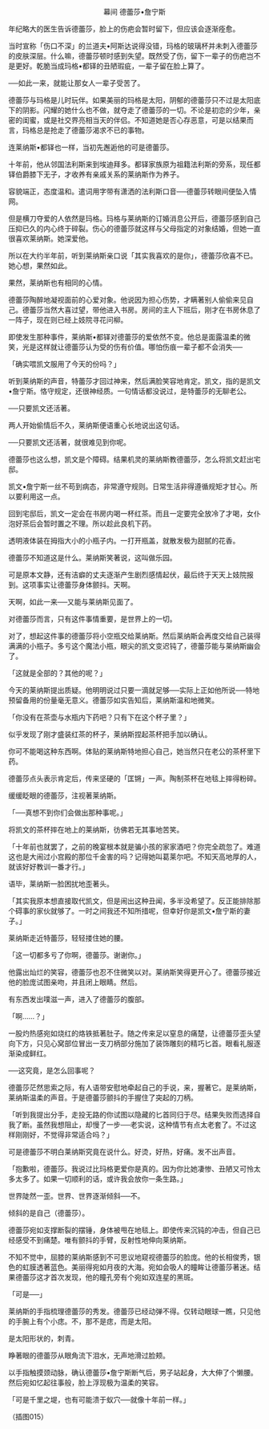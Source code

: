 <p align="center">幕间 德蕾莎•詹宁斯</p>

年纪略大的医生告诉德蕾莎，脸上的伤疤会暂时留下，但应该会逐渐痊愈。

当时宣称「伤口不深」的兰道夫•阿斯达说得没错，玛格的玻璃杯并未刺入德蕾莎的皮肤深层。什么嘛，德蕾莎顿时感到失望。既然受了伤，留下一辈子的伤疤岂不是更好。乾脆当成玛格•都铎的丑陋瑕疵，一辈子留在脸上算了。

──如此一来，就能让那女人一辈子受苦了。

德蕾莎与玛格是儿时玩伴。如果美丽的玛格是太阳，阴郁的德蕾莎只不过是太阳底下的阴影。闪耀的她什么也不做，就夺走了德蕾莎的一切。不论是初恋的少年，亲密的闺蜜，或是社交界亮相当天的伴侣。不知道她是否心存恶意，可是以结果而言，玛格总是抢走了德蕾莎渴求不已的事物。

连莱纳斯•都铎也一样，当初先邂逅他的可是德蕾莎。

十年前，他从邻国法利斯来到埃迪拜多。都铎家族原为祖籍法利斯的旁系，现任都铎伯爵膝下无子，才收养有亲戚关系的莱纳斯作为养子。

容貌端正，态度温和。遣词用字带有潇洒的法利斯口音──德蕾莎转眼间便坠入情网。

但是横刀夺爱的人依然是玛格。玛格与莱纳斯的订婚消息公开后，德蕾莎感到自己压抑已久的内心终于碎裂。伤心的德蕾莎就这样与父母指定的对象结婚，但她一直很喜欢莱纳斯。她深爱他。

所以在大约半年前，听到莱纳斯亲口说「其实我喜欢的是你」，德蕾莎欣喜不已。她心想，果然如此。

果然，莱纳斯也有相同的心情。

德蕾莎陶醉地凝视面前的心爱对象。他说因为担心伤势，才瞒著别人偷偷来见自己。德蕾莎当然大喜过望，带他进入书房。房间的主人下班后，刚才在书房休息了一阵子，现在则已经上妓院寻花问柳。

即使发生那种事件，莱纳斯•都铎对德蕾莎的爱依然不变。他总是面露温柔的微笑，光是这样就让德蕾莎认为受的伤有价值。哪怕伤痕一辈子都不会消失──

「确实喂凯文服用了今天的份吗？」

听到莱纳斯的声音，特蕾莎才回过神来，然后满脸笑容地肯定。凯文，指的是凯文•詹宁斯。恪守规定，还很神经质。一句情话都没说过，是特蕾莎的无聊老公。

──只要凯文还活著。

两人开始偷情后不久，莱纳斯便语重心长地说出这句话。

──只要凯文还活著，就很难见到你呢。

德蕾莎也这么想，凯文是个障碍。结果机灵的莱纳斯教德蕾莎，怎么将凯文赶出宅邸。

凯文•詹宁斯一丝不苟到病态，非常遵守规则。日常生活非得遵循规矩才甘心。所以要利用这一点。

回到宅邸后，凯文一定会在书房内喝一杯红茶。而且一定要完全放冷了才喝，女仆泡好茶后会暂时置之不理。所以趁此良机下药。

透明液体装在拇指大小的小瓶子内。一打开瓶盖，就散发极为甜腻的花香。

德蕾莎不知道这是什么。莱纳斯笑著说，这叫做乐园。

可是原本文静，还有洁癖的丈夫逐渐产生剧烈感情起伏，最后终于天天上妓院报到。这项事实让德蕾莎身体颤抖。天啊。

天啊，如此一来──又能与莱纳斯见面了。

对德蕾莎而言，只有这件事情重要，是世界上的一切。

对了，想起这件事的德蕾莎将小空瓶交给莱纳斯。然后莱纳斯会再度交给自己装得满满的小瓶子。多亏这个魔法小瓶，眼尖的凯文变迟钝了，德蕾莎能与莱纳斯幽会了。

「这就是全部的？其他的呢？」

今天的莱纳斯提出质疑。他明明说过只要一滴就足够──实际上正如他所说──特地预留备用的份量毫无意义。德蕾莎如实告知后，莱纳斯温和地微笑。

「你没有在茶壶与水瓶内下药吧？只有下在这个杯子里？」

似乎发现了刚才盛装红茶的杯子，莱纳斯捏起茶杯把手加以确认。

你可不能喝这种东西啊。体贴的莱纳斯特地担心自己，她当然只在老公的茶杯里下药。

德蕾莎点头表示肯定后，传来坚硬的「匡锵」一声。陶制茶杯在地毯上摔得粉碎。

缓缓眨眼的德蕾莎，注视著莱纳斯。

「──真想不到你们会做出那种事呢。」

将凯文的茶杯摔在地上的莱纳斯，彷佛若无其事地苦笑。

「十年前也就罢了，之前的晚宴根本就是骗小孩的家家酒吧？你完全疏忽了。难道这也是大闹过小宫殿的那位千金害的吗？记得她叫葛莱尔吧。不知天高地厚的人，就该好好教训一番才行。」

语毕，莱纳斯一脸困扰地歪著头。

「其实我原本想直接取代凯文，但是闹出这种丑闻，多半没希望了。反正能排除那个碍事的家伙就够了。一时之间我还不知所措呢，但幸好你是凯文•詹宁斯的妻子。」

莱纳斯走近特蕾莎，轻轻搂住她的腰。

「这一切都多亏了你啊，德蕾莎。谢谢你。」

他露出灿烂的笑容，德蕾莎也忍不住微笑以对。莱纳斯笑得更开心了。德蕾莎接近他的脸庞试图亲吻，并且闭上眼睛。然后。

有东西发出噗滋一声，进入了德蕾莎的腹部。

「啊……？」

一股灼热感宛如烧红的烙铁抵著肚子。随之传来足以窒息的痛楚，让德蕾莎歪头望向下方，只见心窝部位冒出一支刀柄部分施加了装饰雕刻的精巧匕首。眼看礼服逐渐染成鲜红。

──这究竟，是怎么回事呢？

德蕾莎茫然思索之际，有人语带安慰地牵起自己的手说，来，握著它。是莱纳斯，莱纳斯温柔的声音。于是德蕾莎颤抖的手握住了突起的刀柄。

「听到我提出分手，走投无路的你试图以隐藏的匕首同归于尽。结果失败而选择自我了断。虽然我想阻止，却慢了一步──老实说，这种情节有点太老套了。不过这样刚刚好，不觉得非常适合吗？」

可是德蕾莎不明白莱纳斯究竟在说什么。好烫，好热，好痛。发不出声音。

「抱歉啦，德蕾莎。我说过比玛格更爱你是真的。因为你比她凄惨、丑陋又可怜太多太多了。如果一切顺利的话，或许我会放你一条生路。」

世界陡然一歪。世界、世界逐渐倾斜──不。

倾斜的是自己（德蕾莎）。

德蕾莎宛如支撑断裂的摆锤，身体被甩在地毯上。即使传来沉钝的冲击，但自己已经感受不到痛楚。唯有颤抖的手臂，反射性地伸向莱纳斯。

不知不觉中，屈膝的莱纳斯感到不可思议地窥视德蕾莎的脸庞。他的长相俊秀，银色的虹膜透著蓝色。美丽得宛如月夜的大海。宛如会吸人的瞳眸让德蕾莎著迷。结果德蕾莎这才首次发现，他的瞳孔旁有个宛如双连星的黑斑。

「可是──」

莱纳斯的手指梳理德蕾莎的秀发。德蕾莎已经动弹不得。仅转动眼球一瞧，只见他的手腕上有个小痣。不，那不是痣，而是太阳。

是太阳形状的，刺青。

睁著眼的德蕾莎从眼角流下泪水，无声地滑过脸颊。

以手指触摸颈动脉，确认德蕾莎•詹宁斯断气后，男子站起身，大大伸了个懒腰。然后宛如忆起往事般，脸上浮现极为温柔的笑容。

「可是千里之堤，也有可能溃于蚁穴──就像十年前一样。」

（插图015）

